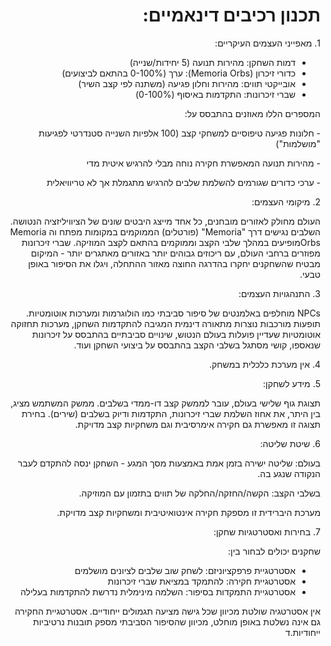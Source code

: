 <div dir='rtl' lang='he'>

# תכנון רכיבים דינאמיים:

1\. מאפייני העצמים העיקריים:

- דמות השחקן: מהירות תנועה (5 יחידות/שנייה)
- כדורי זיכרון (Memoria Orbs): ערך (0-100% בהתאם לביצועים)
- אובייקטי תווים: מהירות וחלון פגיעה (משתנה לפי קצב השיר)
- שברי זיכרונות: התקדמות באיסוף (0-100%)

המספרים הללו מאוזנים בהתבסס על:

\- חלונות פגיעה טיפוסיים למשחקי קצב (100 אלפיות השנייה סטנדרטי לפגיעות "מושלמות")

\- מהירות תנועה המאפשרת חקירה נוחה מבלי להרגיש איטית מדי

\- ערכי כדורים שגורמים להשלמת שלבים להרגיש מתגמלת אך לא טריוויאלית

2\. מיקומי העצמים:

העולם מחולק לאזורים מובחנים, כל אחד מייצג היבטים שונים של הציוויליזציה הנטושה. השלבים נגישים דרך "Memoria" (פורטלים) הממוקמים במקומות מפתח וה Memoria Orbsמופיעים במהלך שלבי הקצב וממוקמים בהתאם לקצב המוזיקה. שברי זיכרונות מפוזרים ברחבי העולם, עם ריכוזים גבוהים יותר באזורים מאתגרים יותר - המיקום מבטיח שהשחקנים יחקרו בהדרגה החוצה מאזור ההתחלה, ויגלו את הסיפור באופן טבעי.

3\. התנהגויות העצמים:

NPCs מוחלפים באלמנטים של סיפור סביבתי כמו הולוגרמות ומערכות אוטומטיות. תופעות מורכבות נוצרות מתאורה דינמית המגיבה להתקדמות השחקן, מערכות תחזוקה אוטומטיות שעדיין פועלות בעולם הנטוש, שינויים סביבתיים בהתבסס על זיכרונות שנאספו, קושי מסתגל בשלבי הקצב בהתבסס על ביצועי השחקן ועוד.

4\. אין מערכת כלכלית במשחק.

5\. מידע לשחקן:

תצוגת גוף שלישי בעולם, עובר לממשק קצב דו-ממדי בשלבים. ממשק המשתמש מציג, בין היתר, את אחוז השלמת שברי זיכרונות, התקדמות ודיוק בשלבים (שירים). בחירת תצוגה זו מאפשרת גם חקירה אימרסיבית וגם משחקיות קצב מדויקת.

6\. שיטת שליטה:

בעולם: שליטה ישירה בזמן אמת באמצעות מסך המגע - השחקן ינסה להתקדם לעבר הנקודה שנגע בה.

בשלבי הקצב: הקשה/החזקה/החלקה של תווים בתזמון עם המוזיקה.

מערכת היברידית זו מספקת חקירה אינטואיטיבית ומשחקיות קצב מדויקת.

7\. בחירות ואסטרטגיות שחקן:

שחקנים יכולים לבחור בין:

- אסטרטגיית פרפקציוניזם: לשחק שוב שלבים לציונים מושלמים
- אסטרטגיית חקירה: להתמקד במציאת שברי זיכרונות
- אסטרטגיית התמקדות בסיפור: השלמה מינימלית נדרשת להתקדמות בעלילה

אין אסטרטגיה שולטת מכיוון שכל גישה מציעה תגמולים ייחודיים. אסטרטגיית החקירה גם אינה נשלטת באופן מוחלט, מכיוון שהסיפור הסביבתי מספק תובנות נרטיביות ייחודיות.ד